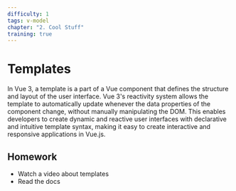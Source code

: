 ```yaml
---
difficulty: 1
tags: v-model
chapter: "2. Cool Stuff"
training: true
---
```


# Templates

In Vue 3, a template is a part of a Vue component that defines the structure and layout of the user interface. Vue 3's reactivity system allows the template to automatically update whenever the data properties of the component change, without manually manipulating the DOM. This enables developers to create dynamic and reactive user interfaces with declarative and intuitive template syntax, making it easy to create interactive and responsive applications in Vue.js.

## Homework

- Watch a video about templates
- Read the docs
